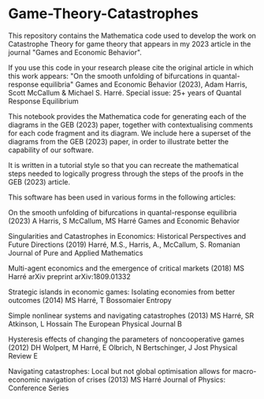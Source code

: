 # Game-Theory-Catastrophes
This repository contains the Mathematica code used to develop the work on Catastrophe Theory for game theory that appears in my 2023 article in the journal "Games and Economic Behavior".

If you use this code in your research please cite the original article in which this work appears:
"On the smooth unfolding of bifurcations in quantal-response equilibria"
Games and Economic Behavior (2023), Adam Harris, Scott McCallum & Michael S. Harré.
Special issue: 25+ years of Quantal Response Equilibrium

This notebook provides the Mathematica code for generating each of the diagrams in the GEB (2023) paper, together with contextualising comments for each code fragment and its diagram. We include here a superset of the diagrams from the GEB (2023) paper, in order to illustrate better the capability of our software.

It is written in a tutorial style so that you can recreate the mathematical steps needed to logically progress through the steps of the proofs in the GEB (2023) article.

This software has been used in various forms in the following articles:

On the smooth unfolding of bifurcations in quantal-response equilibria (2023)
A Harris, S McCallum, MS Harré
Games and Economic Behavior

Singularities and Catastrophes in Economics: Historical Perspectives and Future Directions (2019)
Harré, M.S., Harris, A., McCallum, S.
Romanian Journal of Pure and Applied Mathematics

Multi-agent economics and the emergence of critical markets (2018)
MS Harré 
arXiv preprint arXiv:1809.01332

Strategic islands in economic games: Isolating economies from better outcomes (2014)
MS Harré, T Bossomaier 
Entropy

Simple nonlinear systems and navigating catastrophes (2013)
MS Harré, SR Atkinson, L Hossain
The European Physical Journal B

Hysteresis effects of changing the parameters of noncooperative games (2012)
DH Wolpert, M Harré, E Olbrich, N Bertschinger, J Jost
Physical Review E 

Navigating catastrophes: Local but not global optimisation allows for macro-economic navigation of crises (2013)
MS Harré 
Journal of Physics: Conference Series
